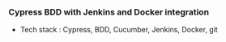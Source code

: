 ### Cypress BDD with Jenkins and Docker integration

- Tech stack : Cypress, BDD, Cucumber, Jenkins, Docker, git